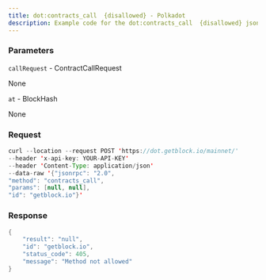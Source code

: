 ```yaml
---
title: dot:contracts_call  {disallowed} - Polkadot
description: Example code for the dot:contracts_call  {disallowed} json-rpc method. Сomplete guide on how to use dot:contracts_call  {disallowed} json-rpc in GetBlock.io Web3 documentation.
---
```


### Parameters


`callRequest` - ContractCallRequest

None

`at` - BlockHash

None

### Request

``` java
curl --location --request POST 'https://dot.getblock.io/mainnet/' 
--header 'x-api-key: YOUR-API-KEY' 
--header 'Content-Type: application/json' 
--data-raw '{"jsonrpc": "2.0",
"method": "contracts_call",
"params": [null, null],
"id": "getblock.io"}'
```

###  Response

``` java
{
    "result": "null",
    "id": "getblock.io",
    "status_code": 405,
    "message": "Method not allowed"
}
```

